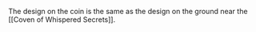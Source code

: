The design on the coin is the same as the design on the ground near the [[Coven of Whispered Secrets]]. 